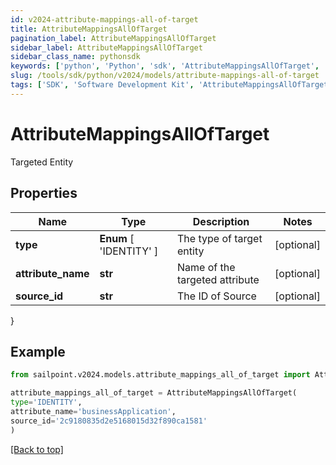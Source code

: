```yaml
---
id: v2024-attribute-mappings-all-of-target
title: AttributeMappingsAllOfTarget
pagination_label: AttributeMappingsAllOfTarget
sidebar_label: AttributeMappingsAllOfTarget
sidebar_class_name: pythonsdk
keywords: ['python', 'Python', 'sdk', 'AttributeMappingsAllOfTarget', 'V2024AttributeMappingsAllOfTarget'] 
slug: /tools/sdk/python/v2024/models/attribute-mappings-all-of-target
tags: ['SDK', 'Software Development Kit', 'AttributeMappingsAllOfTarget', 'V2024AttributeMappingsAllOfTarget']
---
```


# AttributeMappingsAllOfTarget

Targeted Entity

## Properties

Name | Type | Description | Notes
------------ | ------------- | ------------- | -------------
**type** |  **Enum** [  'IDENTITY' ] | The type of target entity | [optional] 
**attribute_name** | **str** | Name of the targeted attribute | [optional] 
**source_id** | **str** | The ID of Source | [optional] 
}

## Example

```python
from sailpoint.v2024.models.attribute_mappings_all_of_target import AttributeMappingsAllOfTarget

attribute_mappings_all_of_target = AttributeMappingsAllOfTarget(
type='IDENTITY',
attribute_name='businessApplication',
source_id='2c9180835d2e5168015d32f890ca1581'
)

```
[[Back to top]](#) 


